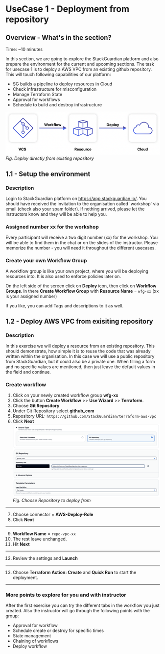 # UseCase 1 - Deployment from repository

## Overview - What's in the section?
Time: ~10 minutes

In this section, we are going to explore the StackGuardian platform and also prepare the environment for the current and upcoming sections. The task for usecase 1 is to deploy a AWS VPC from an existing github repository. This will touch following capabilities of our platform: 

* SG builds a pipeline to deploy resources in Cloud
* Check infrastructure for misconfiguration
* Manage Terraform State
* Approval for workflows
* Schedule to build and destroy infrastructure


![UseCase 1](image/usecase1.png)
_Fig. Deploy directly from existing repository_

## 1.1 - Setup the environment
### Description
Login to StackGuardian platform on https://app.stackguardian.io/. You should have received the invitation to the organisation called 'workshop' via email (check also your spam folder). 
If nothing arrived, please let the instructors know and they will be able to help you. 

### Assigned number xx for the workshop
Every participant will receive a two digit number (xx) for the workshop. You will be able to find them in the chat or on the slides of the instructor. Please memorize the number - you will need it throughout the different usecases.

### Create your own Workflow Group
A workflow group is like your own project, where you will be deploying resources into. It is also used to enforce policies later on. 

On the left side of the screen click on **Deploy** icon, then click on **Workflow Groups**. In there **Create Workflow Group** with **Resource Name** = ``wfg-xx`` (xx is your assigned number)


If you like, you can add Tags and descriptions to it as well. 



## 1.2 - Deploy AWS VPC from exisiting repository
### Description
In this exercise we will deploy a resource from an existing repository. This should demonstrate, how simple it is to reuse the code that was already written within the organisation. In this case we will use a public repository from StackGuardian, but it could also be a private one.
When filling a form and no specific values are mentioned, then just leave the default values in the field and continue.

### Create workflow

1. Click on your newly created workflow group **wfg-xx** 
2. Click the button **Create Workflow** >> **Use Wizard** >> **Terraform**.
3. Choose **Git Repository**
4. Under Git Repository select **github_com**
5. Repository URL: ``https://github.com/StackGuardian/terraform-aws-vpc`` 
6. Click **Next**
![Deployfromrepo](image/deployfromrepo.png)
_Fig. Choose Repository to deploy from_
---
7. Choose connector = **AWS-Deploy-Role**
8. Click **Next** 
---
9. **Workflow Name** = ``repo-vpc-xx``
10. The rest leave unchanged.
11. Hit **Next**
---
12. Review the settings and **Launch**
---
13. Choose **Terraform Action: Create** and **Quick Run** to start the deployment.
---



### More points to explore for you and with instructor
After the first exercise you can try the different tabs in the workflow you just created. Also the instructor will go through the following points with the group:

* Approval for workflow
* Schedule create or destroy for specific times
* State management
* Chaining of workflows
* Deploy workflow
